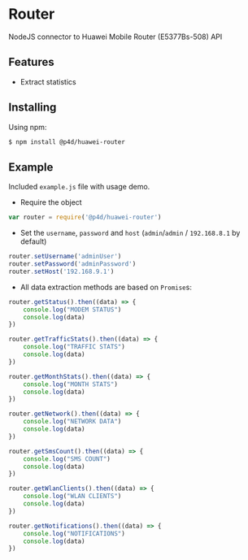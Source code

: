 # Router

NodeJS connector to Huawei Mobile Router (E5377Bs-508) API

## Features

- Extract statistics

## Installing

Using npm:

```bash
$ npm install @p4d/huawei-router
```


## Example

Included `example.js` file with usage demo.

* Require the object

```js
var router = require('@p4d/huawei-router')
```

* Set the `username`, `password` and `host` (`admin`/`admin` / `192.168.8.1` by default)

```js
router.setUsername('adminUser')
router.setPassword('adminPassword')
router.setHost('192.168.9.1')
```

* All data extraction methods are based on `Promise`s:

```js
router.getStatus().then((data) => {
	console.log("MODEM STATUS")
	console.log(data)
})

router.getTrafficStats().then((data) => {
	console.log("TRAFFIC STATS")
	console.log(data)
})

router.getMonthStats().then((data) => {
	console.log("MONTH STATS")
	console.log(data)
})

router.getNetwork().then((data) => {
	console.log("NETWORK DATA")
	console.log(data)
})

router.getSmsCount().then((data) => {
	console.log("SMS COUNT")
	console.log(data)
})

router.getWlanClients().then((data) => {
	console.log("WLAN CLIENTS")
	console.log(data)
})

router.getNotifications().then((data) => {
	console.log("NOTIFICATIONS")
	console.log(data)
})
```
